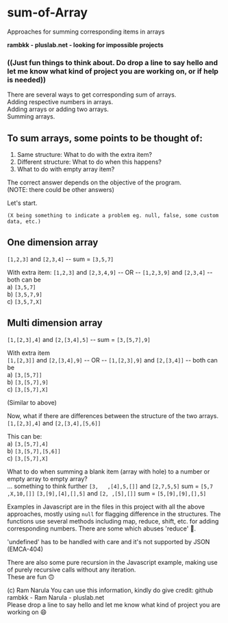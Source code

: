 # sum-of-Array
Approaches for summing corresponding items in arrays

**rambkk - pluslab.net - looking for impossible projects**
### ((Just fun things to think about. Do drop a line to say hello and let me know what kind of project you are working on, or if help is needed))

There are several ways to get corresponding sum of arrays.\
Adding respective numbers in arrays.\
Adding arrays or adding two arrays.\
Summing arrays.

## To sum arrays, some points to be thought of:
1) Same structure: What to do with the extra item?
2) Different structure: What to do when this happens?
3) What to do with empty array item?

The correct answer depends on the objective of the program.  
(NOTE: there could be other answers)

Let's start.
```
(X being something to indicate a problem eg. null, false, some custom data, etc.)
```



## One dimension array
`[1,2,3]` and `[2,3,4]` -- sum = `[3,5,7]` 


With extra item:
`[1,2,3]` and `[2,3,4,9]` -- OR -- `[1,2,3,9]` and `[2,3,4]` -- both can be  
a) `[3,5,7]`   
b) `[3,5,7,9]`  
c) `[3,5,7,X]`  


## Multi dimension array
`[1,[2,3],4]` and `[2,[3,4],5]` -- sum = `[3,[5,7],9]`  
  
With extra item  
`[1,[2,3]]` and `[2,[3,4],9]` -- OR -- `[1,[2,3],9]` and `[2,[3,4]]` -- both can be  
a) `[3,[5,7]]`  
b) `[3,[5,7],9]`  
c) `[3,[5,7],X]`  
  
(Similar to above)  
  
Now, what if there are differences between the structure of the two arrays.  
`[1,[2,3],4]` and `[2,[3,4],[5,6]]`  
  
This can be:  
a) `[3,[5,7],4]`  
b) `[3,[5,7],[5,6]]`  
c) `[3,[5,7],X]`  

What to do when summing a blank item (array with hole) to a number or empty array to empty array?\
... something to think further
`[3,   ,[4],5,[]]` and `[2,7,5,5]`    sum =  `[5,7  ,X,10,[]]`
`[3,[9],[4],[],5]` and `[2, ,[5],[]]` sum =  `[5,[9],[9],[],5]`



Examples in Javascript are in the files in this project with all the above approaches, mostly using `null` for
flagging difference in the structures. The functions use several methods including map, reduce, shift, etc. for
adding corresponding numbers. There are some which abuses 'reduce' 🤭. 

'undefined' has to be handled with care and it's not supported by JSON (EMCA-404)

There are also some pure recursion in the Javascript example, making use of purely recursive calls without any iteration.\
These are fun 🙃




(c) Ram Narula You can use this information, kindly do give credit: github rambkk - Ram Narula - pluslab.net  
Please drop a line to say hello and let me know what kind of project you are working on 😄
